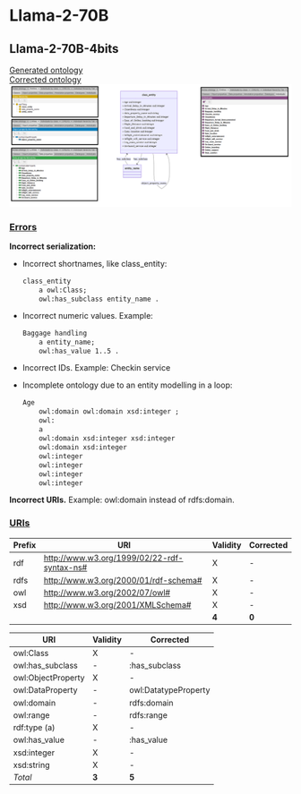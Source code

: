 # Llama-2-70B

## Llama-2-70B-4bits

[Generated ontology](./ontology.txt)
<br>
[Corrected ontology](./ontology_corrected.txt)
<br>
![](./ontology_corrected.png)


### [Errors](./ontology_notes.txt)

**Incorrect serialization:**
-   Incorrect shortnames, like class_entity:
    ```
    class_entity
        a owl:Class;
        owl:has_subclass entity_name .
    ```

-   Incorrect numeric values. Example:
    ```
    Baggage handling
        a entity_name;
        owl:has_value 1..5 .
    ```
-   Incorrect IDs. Example: Checkin service

-   Incomplete ontology due to an entity modelling in a loop:
    ```
    Age
        owl:domain owl:domain xsd:integer ;
        owl:
        a
        owl:domain xsd:integer xsd:integer
        owl:domain xsd:integer
        owl:integer
        owl:integer
        owl:integer
        owl:integer
    ```

**Incorrect URIs.** Example: owl:domain instead of rdfs:domain.


### [URIs](./ontology_URIs.xlsx)

| Prefix | URI                                           | Validity | Corrected |
|--------|-----------------------------------------------|----------|-----------|
| rdf    | http://www.w3.org/1999/02/22-rdf-syntax-ns#   | X        | -         |
| rdfs   | http://www.w3.org/2000/01/rdf-schema#         | X        | -         |
| owl    | http://www.w3.org/2002/07/owl#                | X        | -         |
| xsd    | http://www.w3.org/2001/XMLSchema#             | X        | -         |
|        |                                               | **4**    | **0**     |


| URI                 | Validity | Corrected            |
|---------------------|----------|----------------------|
| owl:Class           | X        | -                    |
| owl:has_subclass    | -        | :has_subclass        |
| owl:ObjectProperty  | X        | -                    |
| owl:DataProperty    | -        | owl:DatatypeProperty |
| owl:domain          | -        | rdfs:domain          |
| owl:range           | -        | rdfs:range           |
| rdf:type (a)        | X        | -                    |
| owl:has_value       | -        | :has_value           |
| xsd:integer         | X        | -                    |
| xsd:string          | X        | -                    |
| *Total*             | **3**    | **5**                |